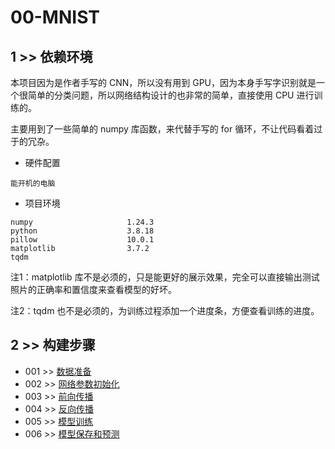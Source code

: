 # 00-MNIST

## 1 >> 依赖环境

本项目因为是作者手写的 CNN，所以没有用到 GPU，因为本身手写字识别就是一个很简单的分类问题，所以网络结构设计的也非常的简单，直接使用 CPU 进行训练的。

主要用到了一些简单的 numpy 库函数，来代替手写的 for 循环，不让代码看着过于的冗杂。

- 硬件配置

```
能开机的电脑
```

- 项目环境

```
numpy                     1.24.3
python                    3.8.18
pillow                    10.0.1
matplotlib                3.7.2
tqdm
```

注1：matplotlib 库不是必须的，只是能更好的展示效果，完全可以直接输出测试照片的正确率和置信度来查看模型的好坏。

注2：tqdm 也不是必须的，为训练过程添加一个进度条，方便查看训练的进度。

## 2 >> 构建步骤

- 001 >> [数据准备](https://github.com/fangqing408/00-MNIST/blob/master/recognition/001.md)
- 002 >> [网络参数初始化](https://github.com/fangqing408/00-MNIST/blob/master/recognition/002.md)
- 003 >> [前向传播](https://github.com/fangqing408/00-MNIST/blob/master/recognition/003.md)
- 004 >> [反向传播](https://github.com/fangqing408/00-MNIST/blob/master/recognition/004.md)
- 005 >> [模型训练](https://github.com/fangqing408/00-MNIST/blob/master/recognition/005.md)
- 006 >> [模型保存和预测](https://github.com/fangqing408/00-MNIST/blob/master/recognition/006.md)
